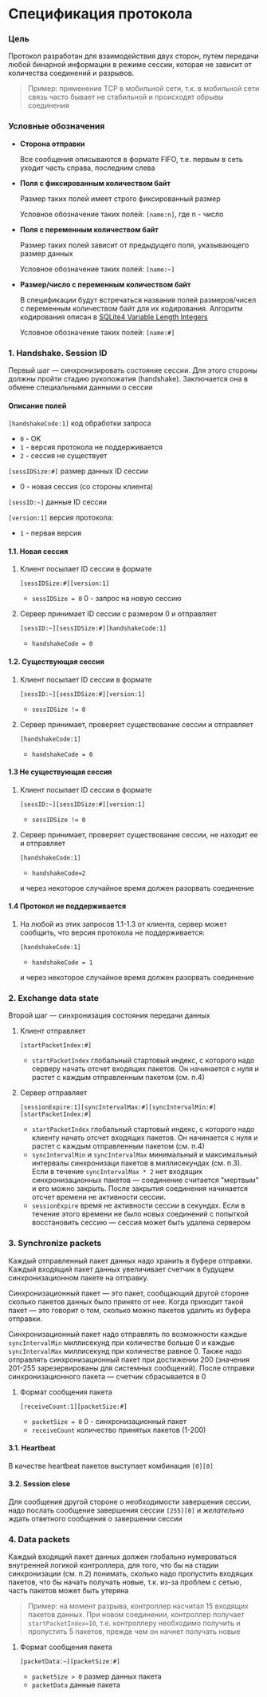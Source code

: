 # Спецификация протокола

### Цель
   
Протокол разработан для взаимодействия двух сторон, 
путем передачи любой бинарной информации в режиме сессии,
которая не зависит от количества соединений и разрывов.

>Пример: применение TCP в мобильной сети, т.к. 
в мобильной сети связь часто бывает не стабильной и 
происходят обрывы соединения

### Условные обозначения
         
* **Сторона отправки**
  
    Все сообщения описываются в формате FIFO,
    т.е. первым в сеть уходит часть справа, последним слева

* **Поля с фиксированным количеством байт**
  
    Размер таких полей имеет строго фиксированный размер
  
    Условное обозначение таких полей: `[name:n]`, где n - число

* **Поля с переменным количеством байт**

  Размер таких полей зависит от 
  предыдущего поля, указывающего размер данных

  Условное обозначение таких полей: `[name:~]`                                               

* **Размер/число с переменным количеством байт**
  
    В спецификации будут встречаться названия полей 
    размеров/чисел с переменным количеством байт для 
    их кодирования. Алгоритм кодирования описан в
    [SQLite4 Variable Length Integers](http://www.sqlite.org/src4/doc/trunk/www/varint.wiki)

    Условное обозначение таких полей: `[name:#]`

### 1. Handshake. Session ID

Первый шаг — синхронизировать состояние сессии.
Для этого стороны должны пройти стадию рукопожатия (handshake). 
Заключается она в обмене специальными данными о сессии
                  
#### Описание полей
`[handshakeCode:1]` код обработки запроса
* `0` - OK
* `1` - версия протокола не поддерживается
* `2` - сессия не существует

`[sessIDSize:#]` размер данных ID сессии
* 0 - новая сессия (со стороны клиента)

`[sessID:~]` данные ID сессии

`[version:1]` версия протокола: 
* `1` - первая версия

#### 1.1. Новая сессия

1. Клиент посылает ID сессии в формате
   
    `[sessIDSize:#][version:1]`
    * `sessIDSize = 0`  0 - запрос на новую сессию
      
2. Сервер принимает ID сессии с размером 0 и отправляет 
    
    `[sessID:~][sessIDSize:#][handshakeCode:1]`
    * `handshakeCode = 0`

#### 1.2. Существующая сессия

1. Клиент посылает ID сессии в формате

   `[sessID:~][sessIDSize:#][version:1]`
    * `sessIDSize != 0`
    
2. Сервер принимает, проверяет существование сессии 
   и отправляет 
   
    `[handshakeCode:1]`
    * `handshakeCode = 0`
    
#### 1.3 Не существующая сессия

1. Клиент посылает ID сессии в формате

   `[sessID:~][sessIDSize:#][version:1]`
    * `sessIDSize != 0`
    
2.  Сервер принимает, проверяет существование сессии,
    не находит ее и отправляет
    
    `[handshakeCode:1]`
    * `handshakeCode=2` 
    
    и через некоторое случайное время должен разорвать 
    соединение
    
#### 1.4 Протокол не поддерживается 

1. На любой из этих запросов 1.1-1.3 от клиента, сервер может
   сообщить, что версия протокола не поддерживается:
   
    `[handshakeCode:1]`
    * `handshakeCode = 1`

    и через некоторое случайное время должен разорвать
    соединение
    
### 2. Exchange data state

Второй шаг — синхронизация состояния передачи данных

1. Клиент отправляет
   
    `[startPacketIndex:#]`
   * `startPacketIndex` глобальный стартовый индекс, 
     с которого надо серверу начать отсчет входящих пакетов. Он
     начинается с нуля и растет с каждым отправленным 
     пакетом (см. п.4)
       
2. Сервер отправляет
    
    `[sessionExpire:1][syncIntervalMax:#][syncIntervalMin:#][startPacketIndex:#]`
    * `startPacketIndex` глобальный стартовый индекс,
      с которого надо клиенту начать отсчет входящих пакетов. Он 
      начинается с нуля и растет с каждым отправленным пакетом
      (см. п.4)
    * `syncIntervalMin` и `syncIntervalMax` минимальный и
      максимальный интервалы синхронизаци пакетов в 
      миллисекундах (см. п.3). Если в течение 
      `syncIntervalMax * 2` нет входящих
      синхронизационных пакетов — соединение считается 
      "мертвым" и его можно закрыть. После закрытия соединения
      начинается отсчет времени не активности сессии.
    * `sessionExpire` время не активности сессии в секундах. Если в
      течение этого времени не было новых соединений с попыткой
      восстановить сессию — сессия может быть удалена сервером
              
### 3. Synchronize packets

Каждый отправленный пакет данных надо хранить в буфере отправки.
Каждый входящий пакет данных увеличивает счетчик в будущем 
синхронизационном пакете на отправку.

Синхронизационный пакет — это пакет, сообщающий другой стороне
сколько пакетов данных было принято от нее. Когда приходит такой 
пакет — это говорит о том, сколько можно пакетов удалить из 
буфера отправки.

Синхронизационный пакет надо отправлять по возможности каждые 
`syncIntervalMin` миллисекунд при количестве больше 0 и каждые 
`syncIntervalMax` миллисекунд при количестве равное 0. Также надо
отправлять синхронизационный пакет при достижении 200 
(значения 201-255 зарезервированы для системных сообщений). 
После отправки синхронизационного пакета — счетчик 
сбрасывается в 0

1. Формат сообщения пакета
    
    `[receiveCount:1][packetSize:#]`
    * `packetSize = 0` 0 - синхронизационный пакет
    * `receiveCount` количество принятых пакетов (1-200)
                                                      
#### 3.1. Heartbeat

В качестве heartbeat пакетов выступает комбинация `[0][0]`

#### 3.2. Session close

Для сообщения другой стороне о необходимости завершения сессии,
надо послать сообщение завершения сессии `[255][0]` и 
_желательно_ ждать ответного сообщения о завершении сессии

### 4. Data packets

Каждый входящий пакет данных должен глобально нумероваться 
внутренней логикой контроллера, для того, что бы на стадии 
синхронизации (см. п.2) понимать, сколько надо пропустить 
входящих пакетов, что бы начать получать новые, т.к. из-за
проблем с сетью, часть пакетов может быть утеряна

>Пример: на момент разрыва, контроллер насчитал 15 входящих 
пакетов данных. При новом соединении, контроллер получает 
`startPacketIndex=10`, т.е. контроллеру необходимо получить и
пропустить 5 пакетов, прежде чем он начнет получать новые

1. Формат сообщения пакета

    `[packetData:~][packetSize:#]`
    * `packetSize > 0` размер данных пакета
    * `packetData` данные пакета
    




    
    









